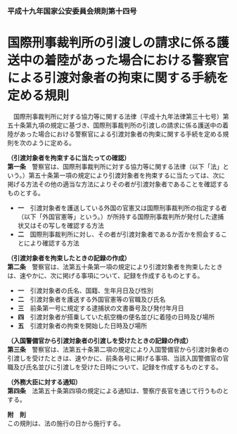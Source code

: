### 平成十九年国家公安委員会規則第十四号  
# 国際刑事裁判所の引渡しの請求に係る護送中の着陸があった場合における警察官による引渡対象者の拘束に関する手続を定める規則  
　国際刑事裁判所に対する協力等に関する法律（平成十九年法律第三十七号）第五十条第九項の規定に基づき、国際刑事裁判所の引渡しの請求に係る護送中の着陸があった場合における警察官による引渡対象者の拘束に関する手続を定める規則を次のように定める。  
  
**（引渡対象者を拘束するに当たっての確認）**  
**第一条**　警察官は、国際刑事裁判所に対する協力等に関する法律（以下「法」という。）第五十条第一項の規定により引渡対象者を拘束するに当たっては、次に掲げる方法その他の適当な方法によりその者が引渡対象者であることを確認するものとする。  
* **一**　引渡対象者を護送している外国の官憲又は国際刑事裁判所の指定する者（以下「外国官憲等」という。）が所持する国際刑事裁判所が発付した逮捕状又はその写しを確認する方法  
* **二**　国際刑事裁判所に対し、その者が引渡対象者であるか否かを照会することにより確認する方法  
  
**（引渡対象者を拘束したときの記録の作成）**  
**第二条**　警察官は、法第五十条第一項の規定により引渡対象者を拘束したときは、速やかに、次に掲げる事項について、記録を作成するものとする。  
* **一**　引渡対象者の氏名、国籍、生年月日及び性別  
* **二**　引渡対象者を護送する外国官憲等の官職及び氏名  
* **三**　前条第一号に規定する逮捕状の文書番号及び発付年月日  
* **四**　引渡対象者が搭乗していた航空機の便名並びに着陸の日時及び場所  
* **五**　引渡対象者の拘束を開始した日時及び場所  
  
**（入国警備官から引渡対象者の引渡しを受けたときの記録の作成）**  
**第三条**　警察官は、法第五十条第二項の規定により入国警備官から引渡対象者の引渡しを受けたときは、速やかに、前条各号に掲げる事項、当該入国警備官の官職及び氏名並びに引渡しを受けた日時について、記録を作成するものとする。  
  
**（外務大臣に対する通知）**  
**第四条**　法第五十条第四項の規定による通知は、警察庁長官を通じて行うものとする。  
  
**附　則**  
この規則は、法の施行の日から施行する。  
  
